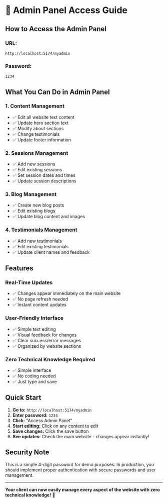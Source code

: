 # 🔐 Admin Panel Access Guide

## **How to Access the Admin Panel**

### **URL:**
```
http://localhost:5174/myadmin
```

### **Password:**
```
1234
```

## **What You Can Do in Admin Panel**

### **1. Content Management**
- ✅ Edit all website text content
- ✅ Update hero section text
- ✅ Modify about sections
- ✅ Change testimonials
- ✅ Update footer information

### **2. Sessions Management**
- ✅ Add new sessions
- ✅ Edit existing sessions
- ✅ Set session dates and times
- ✅ Update session descriptions

### **3. Blog Management**
- ✅ Create new blog posts
- ✅ Edit existing blogs
- ✅ Update blog content and images

### **4. Testimonials Management**
- ✅ Add new testimonials
- ✅ Edit existing testimonials
- ✅ Update client names and feedback

## **Features**

### **Real-Time Updates**
- ✅ Changes appear immediately on the main website
- ✅ No page refresh needed
- ✅ Instant content updates

### **User-Friendly Interface**
- ✅ Simple text editing
- ✅ Visual feedback for changes
- ✅ Clear success/error messages
- ✅ Organized by website sections

### **Zero Technical Knowledge Required**
- ✅ Simple interface
- ✅ No coding needed
- ✅ Just type and save

## **Quick Start**

1. **Go to:** `http://localhost:5174/myadmin`
2. **Enter password:** `1234`
3. **Click:** "Access Admin Panel"
4. **Start editing:** Click on any content to edit
5. **Save changes:** Click the save button
6. **See updates:** Check the main website - changes appear instantly!

## **Security Note**

This is a simple 4-digit password for demo purposes. In production, you should implement proper authentication with secure passwords and user management.

---

**Your client can now easily manage every aspect of the website with zero technical knowledge!** 🎉
